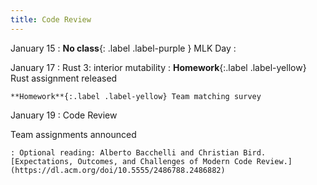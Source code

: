 ```yaml
---
title: Code Review
---
```


January 15
: **No class**{: .label .label-purple } MLK Day
  : 
  

January 17
: Rust 3: interior mutability
  : **Homework**{:.label .label-yellow} Rust assignment released

    **Homework**{:.label .label-yellow} Team matching survey 

January 19
: Code Review

  Team assignments announced

    : Optional reading: Alberto Bacchelli and Christian Bird. [Expectations, Outcomes, and Challenges of Modern Code Review.](https://dl.acm.org/doi/10.5555/2486788.2486882)
